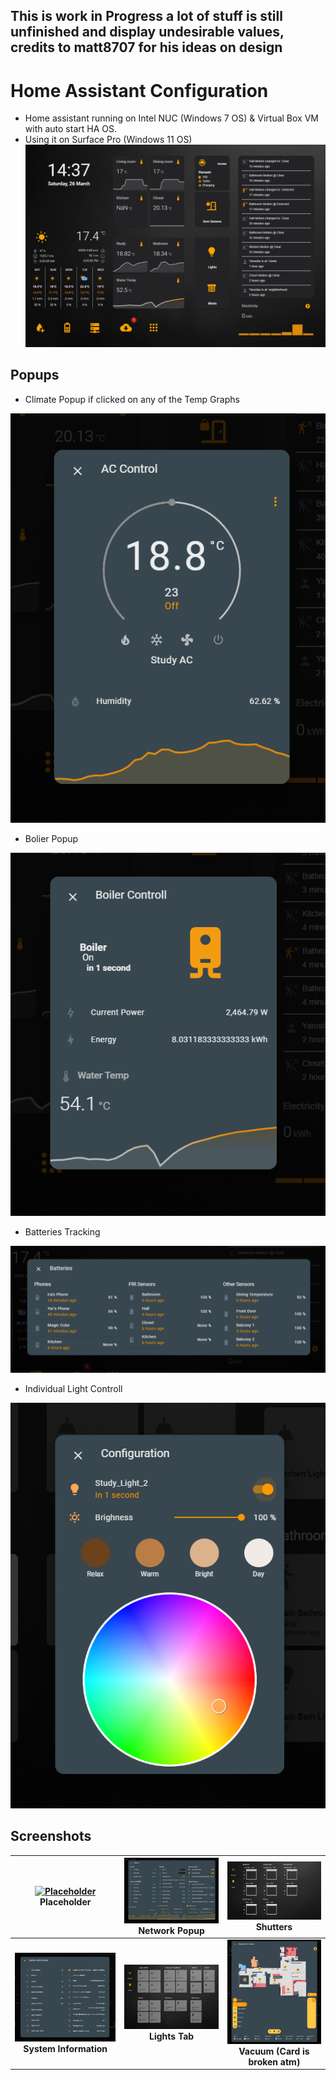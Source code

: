## This is work in Progress a lot of stuff is still unfinished  and display undesirable values, credits to matt8707 for his ideas on design

# Home Assistant Configuration
* Home assistant running on Intel NUC (Windows 7 OS) & Virtual Box VM with auto start HA OS.
* Using it on Surface Pro (Windows 11 OS)
![screenshot](https://github.com/yaruslavm/HA-Config/blob/master/www/img/mainscreen.PNG)



## Popups
* Climate Popup if clicked on any of the Temp Graphs

![screenshot](https://github.com/yaruslavm/HA-Config/blob/master/www/img/AC_Climate%20Popup.PNG)

* Bolier Popup 

![screenshot](https://github.com/yaruslavm/HA-Config/blob/master/www/img/boiler%20Popup.PNG)

* Batteries Tracking

![screenshot](https://github.com/yaruslavm/HA-Config/blob/master/www/img/batteries.PNG)

* Individual Light Controll
 
![screenshot](https://github.com/yaruslavm/HA-Config/blob/master/www/img/LightControl%20Popup.PNG)

## Screenshots

| [![Placeholder]()](g)<br>Placeholder | [![Network Popup](https://github.com/yaruslavm/HA-Config/blob/master/www/img/network%20Popup.PNG)](https://github.com/yaruslavm/HA-Config/blob/master/www/img/network%20Popup.PNG)<br>Network Popup | [![Shutters](https://github.com/yaruslavm/HA-Config/blob/master/www/img/shutters.PNG)](https://github.com/yaruslavm/HA-Config/blob/master/www/img/shutters.PNG)<br>Shutters |
|:---:|:---:|:---:|
| [![System Information](https://github.com/yaruslavm/HA-Config/blob/master/www/img/sysinfo%20popup.PNG)](https://github.com/yaruslavm/HA-Config/blob/master/www/img/sysinfo%20popup.PNG)<br>**System Information** | [![Lights Tab](https://github.com/yaruslavm/HA-Config/blob/master/www/img/Lights.PNG)](https://github.com/yaruslavm/HA-Config/blob/master/www/img/Lights.PNG)<br>**Lights Tab** | [![custom_icons](https://github.com/yaruslavm/HA-Config/blob/master/www/img/vacuum.PNG)](https://github.com/yaruslavm/HA-Config/blob/master/www/img/vacuum.PNG)<br>**Vacuum (Card is broken atm)** |
